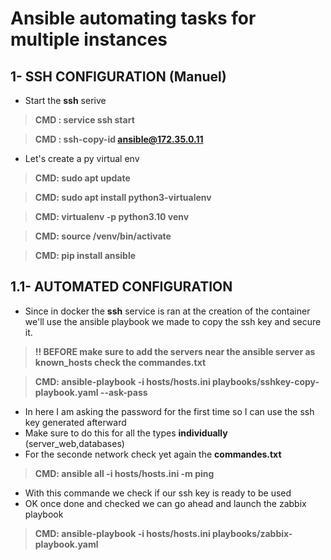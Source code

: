 # Ansible automating tasks for multiple instances

## 1- SSH CONFIGURATION (Manuel)
- Start the **ssh** serive
> **CMD : service ssh start** 

> **CMD : ssh-copy-id ansible@172.35.0.11**
- Let's create a py virtual env
> **CMD: sudo apt update**

> **CMD: sudo apt install python3-virtualenv**

> **CMD: virtualenv -p python3.10 venv**

> **CMD: source /venv/bin/activate**

> **CMD: pip install ansible**
## 1.1- AUTOMATED CONFIGURATION 
- Since in docker the **ssh** service is ran at the creation of the container we'll use the ansible playbook we made to copy the ssh key and secure it.
> **!! BEFORE make sure to add the servers near the ansible server as known_hosts check the commandes.txt**

> **CMD: ansible-playbook -i hosts/hosts.ini playbooks/sshkey-copy-playbook.yaml --ask-pass**
- In here I am asking the password for the first time so I can use the ssh key generated afterward
- Make sure to do this for all the types **individually** (server_web,databases)
- For the seconde network check yet again the **commandes.txt**
> **CMD: ansible all -i hosts/hosts.ini -m ping**
- With this commande we check if our ssh key is ready to be used 
- OK once done and checked we can go ahead and launch the zabbix playbook 
> **CMD: ansible-playbook -i hosts/hosts.ini playbooks/zabbix-playbook.yaml**